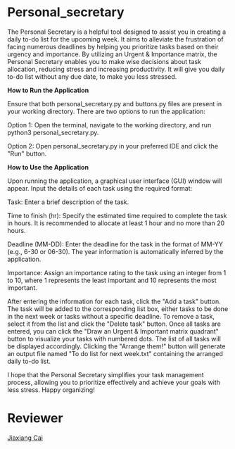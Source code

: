 # Personal_secretary
The Personal Secretary is a helpful tool designed to assist you in creating a daily to-do list for the upcoming week. It aims to alleviate the frustration of facing numerous deadlines by helping you prioritize tasks based on their urgency and importance. By utilizing an Urgent & Importance matrix, the Personal Secretary enables you to make wise decisions about task allocation, reducing stress and increasing productivity. It will give you daily to-do list without any due date, to make you less stressed.

**How to Run the Application**

Ensure that both personal_secretary.py and buttons.py files are present in your working directory.
There are two options to run the application:

Option 1: Open the terminal, navigate to the working directory, and run python3 personal_secretary.py.

Option 2: Open personal_secretary.py in your preferred IDE and click the "Run" button.


**How to Use the Application**

Upon running the application, a graphical user interface (GUI) window will appear.
Input the details of each task using the required format:

Task: Enter a brief description of the task.

Time to finish (hr): Specify the estimated time required to complete the task in hours. It is recommended to allocate at least 1 hour and no more than 20 hours.

Deadline (MM-DD): Enter the deadline for the task in the format of MM-YY (e.g., 6-30 or 06-30). The year information is automatically inferred by the application.

Importance: Assign an importance rating to the task using an integer from 1 to 10, where 1 represents the least important and 10 represents the most important.

After entering the information for each task, click the "Add a task" button. The task will be added to the corresponding list box, either tasks to be done in the next week or tasks without a specific deadline.
To remove a task, select it from the list and click the "Delete task" button.
Once all tasks are entered, you can click the "Draw an Urgent & Important matrix quadrant" button to visualize your tasks with numbered dots. The list of all tasks will be displayed accordingly.
Clicking the "Arrange them!" button will generate an output file named "To do list for next week.txt" containing the arranged daily to-do list.

I hope that the Personal Secretary simplifies your task management process, allowing you to prioritize effectively and achieve your goals with less stress. Happy organizing!

# Reviewer

[Jiaxiang Cai](https://github.com/jiaxiang-cai)